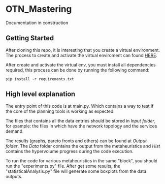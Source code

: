 # OTN_Mastering

Documentation in construction

## Getting Started
After cloning this repo, it is interesting that you create a virtual environment. The process to create and activate the virtual enviroment can found [HERE](https://realpython.com/python-virtual-environments-a-primer/).


After create and activate the virtual env, you must install all dependencies required, this process can be done by running the following command:

`pip install -r requirements.txt`

## High level explanation

The entry point of this code is at main.py. Which contains a way to test if the core of the planning tools is working as expected.

The files that contains all the data entries should be stored in _Input_ 
_folder_, for example: the files in which have the network topology
and the services demand.

The results (graphs, pareto fronts and others) can be found at 
_Output folder_. The _Data_ folder contains the output from the metaheuristics and _Hist_ contains the hypervolume progress during the code execution.

To run the code for various metaheuristics in the same "block", you should run the "experiments.py" file. After get some results, the "statisticalAnalysis.py" file will generate some boxplots from the data outputs. 